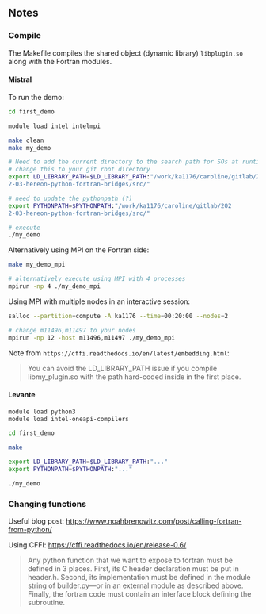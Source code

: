 ## Notes

### Compile

The Makefile compiles the shared object (dynamic library) `libplugin.so` along with the Fortran modules. 

#### Mistral

To run the demo:

```bash
cd first_demo

module load intel intelmpi

make clean
make my_demo

# Need to add the current directory to the search path for SOs at runtime
# change this to your git root directory
export LD_LIBRARY_PATH=$LD_LIBRARY_PATH:"/work/ka1176/caroline/gitlab/202
2-03-hereon-python-fortran-bridges/src/"

# need to update the pythonpath (?)
export PYTHONPATH=$PYTHONPATH:"/work/ka1176/caroline/gitlab/202
2-03-hereon-python-fortran-bridges/src/"

# execute
./my_demo
```

Alternatively using MPI on the Fortran side:

```bash
make my_demo_mpi

# alternatively execute using MPI with 4 processes
mpirun -np 4 ./my_demo_mpi
```

Using MPI with multiple nodes in an interactive session:

```bash
salloc --partition=compute -A ka1176 --time=00:20:00 --nodes=2

# change m11496,m11497 to your nodes
mpirun -np 12 -host m11496,m11497 ./my_demo_mpi
```

Note from `https://cffi.readthedocs.io/en/latest/embedding.html`:

> You can avoid the LD_LIBRARY_PATH issue if you compile libmy_plugin.so with the path hard-coded inside in the first place.

#### Levante

```bash
module load python3
module load intel-oneapi-compilers

cd first_demo

make

export LD_LIBRARY_PATH=$LD_LIBRARY_PATH:"..."
export PYTHONPATH=$PYTHONPATH:"..."

./my_demo
```

### Changing functions

Useful blog post: https://www.noahbrenowitz.com/post/calling-fortran-from-python/

Using CFFI: https://cffi.readthedocs.io/en/release-0.6/

> Any python function that we want to expose to fortran must be defined in 3 places. First, its C header declaration must be put in header.h. Second, its implementation must be defined in the module string of builder.py—or in an external module as described above. Finally, the fortran code must contain an interface block defining the subroutine.
